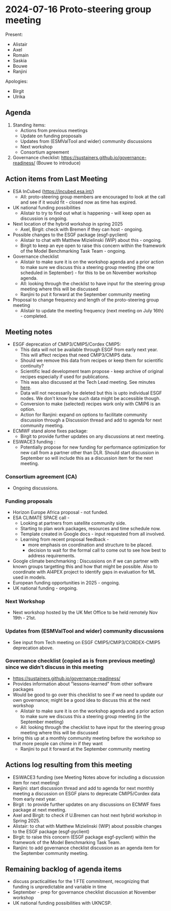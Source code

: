 # 2024-07-16 Proto-steering group meeting

Present:
- Alistair
- Axel
- Romain
- Saskia
- Bouwe
- Ranjini

Apologies:
- Birgit
- Ulrika


## Agenda

1. Standing items: 
    * Actions from previous meetings
    * Update on funding proposals
    * Updates from (ESMValTool and wider) community discussions
    * Next workshop
    * Consortium agreement
2.	Governance checklist: https://sustainers.github.io/governance-readiness/ (Bouwe to introduce)

## Action items from Last Meeting
- ESA InCubed (https://incubed.esa.int/)
    - All: proto-steering group members are encouraged to look at the call and see if it would fit - closed now as time has expired.
- UK national funding possibilities
    - Alistair to try to find out what is happening - will keep open as discussion is ongoing.
- Next location of the hybrid workshop in spring 2025
    - Axel, Birgit: check with Bremen if they can host - ongoing.
- Possible changes to the ESGF package (esgf-pyclient)
    - Alistair to chat with Matthew Mizielinski (WIP) about this - ongoing.
    - Birgit to keep an eye open to raise this concern within the framework of the Model Benchmarking Task Team - ongoing.
- Governance checklist
    - Alistair to make sure it is on the workshop agenda and a prior action to make sure we discuss this a steering group meeting (the one scheduled in September) - for this to be on November workshop agenda.
    - All: looking through the checklist to have input for the steering group meeting where this will be discussed
    - Ranjini to put it forward at the September community meeting
- Proposal to change frequency and length of the proto-steering group meeting
    - Alistair to update the meeting frequency (next meeting on July 16th) - completed.
    
## Meeting notes
 - ESGF deprecation of CMIP3/CMIP5/Cordex CMIP5: 
     - This data will not be available through ESGF from early next year. This will affect recipes that need CMIP3/CMIP5 data.
     - Should we remove this data from recipes or keep them for scientific continuity?
     - Scientific lead development team propose - keep archive of original recipes especially if used for publications.
     - This was also discussed at the Tech Lead meeting. See minutes [here](https://github.com/ESMValGroup/Community/blob/main/Tech%20Lead/Minutes/20240702.md).
     -  Data will not necessarily be deleted but this is upto individual ESGF nodes. We don't know how such data might be accessible though.
     -  Conversion to make (selected) recipes work only with CMIP6 is an option.
     -  Action for Ranjini: expand on options to facilitate community discussion through a Discussion thread and add to agenda for next community meeting.
 - ECMWF stand alone fixes package:
     - Birgit to provide further updates on any discussions at next meeting.
 - ESiWACE3 funding :
     - Potentially propose for new funding for performance optimization for new call from a partner other than DLR. Should start discussion in September so will include this as a discussion item for the next meeting.

### Consortium agreement (CA)
- Ongoing discussions.

### Funding proposals
- Horizon Europe Africa proposal - not funded.
- ESA CLIMATE SPACE call - 
    - Looking at partners from satellite community side.
    - Starting to plan work packages, resources and time schedule now.
    - Template created in Google docs - input requested from all involved.    
    - Learning from recent proposal feedback - 
        - more emphasis on coordination and structure to be placed.
        - decision to wait for the formal call to come out to see how best to address requirements.
 - Google climate benchmarking : Discussions on if we can partner with known groups targetting this and how that might be possible. Also to coordinate with AI4PEX project to identify gaps in evaluation for ML used in models.
- European funding opportunities in 2025 - ongoing.
- UK national funding - ongoing.


### Next Workshop
- Next workshop hosted by the UK Met Office to be held remotely Nov 19th - 21st.

### Updates from (ESMValTool and wider) community discussions
 - See input from Tech meeting on ESGF CMIP5/CMIP3/CORDEX-CMIP5 deprecation above.

### Governance checklist (copied as is from previous meeting) since we didn’t discuss in this meeting
- https://sustainers.github.io/governance-readiness/
- Provides information about "lessons-learned" from other software packages
- Would be good to go over this checklist to see if we need to update our own governance; might be a good idea to discuss this at the next workshop
    - Alistair to make sure it is on the workshop agenda and a prior action to make sure we discuss this a steering group meeting (in the September meeting)
    - All: looking through the checklist to have input for the steering group meeting where this will be discussed
- bring this up at a monthly community meeting before the workshop so that more people can chime in if they want
    - Ranjini to put it forward at the September community meeting


## Actions log resulting from this meeting
- ESiWACE3 funding (see Meeting Notes above for including a discussion item for next meeting)
- Ranjini: start discussion thread and add to agenda for next monthly meeting a discussion on ESGF plans to deprecate CMIP5/Cordex data from early next year.
- Birgit : to provide further updates on any discussions on ECMWF fixes package at next meeting.
- Axel and Birgit: to check if U.Bremen can host next hybrid workshop in Spring 2025.
- Alistair: to chat with Matthew Mizielinski (WIP)  about possible changes to the ESGF package (esgf-pyclient)
- Birgit: to raise this concern (ESGF package esgf-pyclient) within the framework of the Model Benchmarking Task Team.
- Ranjini: to add governance checklist discussion as an agenda item for the September community meeting.

## Remaining backlog of agenda items

* discuss practicalities for the 1 FTE commitment, recognizing that funding is unpredictable and variable in time
* September - prep for governance checklist discussion at November workshop
* UK national funding possibilities with UKNCSP.


